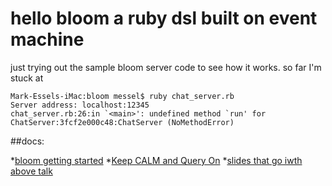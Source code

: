 hello bloom a ruby dsl built on event machine
===

just trying out the sample bloom server code to see how it works.
so far I'm stuck at

    Mark-Essels-iMac:bloom messel$ ruby chat_server.rb 
    Server address: localhost:12345
    chat_server.rb:26:in `<main>': undefined method `run' for ChatServer:3fcf2e000c48:ChatServer (NoMethodError)

##docs:

  *[bloom getting started](https://github.com/bloom-lang/bud/blob/master/docs/getstarted.md)
  *[Keep CALM and Query On](https://vimeo.com/53904989)
  *[slides that go iwth above talk](http://db.cs.berkeley.edu/jmh/talks/keepcalm-ricon12.pdf)